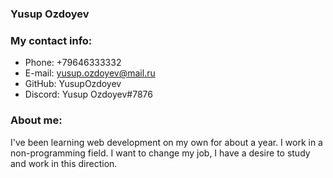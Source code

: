 
### Yusup Ozdoyev

### My contact info:

* Phone: +79646333332
* E-mail: yusup.ozdoyev@mail.ru
* GitHub: YusupOzdoyev
* Discord: Yusup Ozdoyev#7876

### About me:

I've been learning web development on my own for about a year. I work in a non-programming field. I want to change my job, I have a desire to study and work in this direction.

